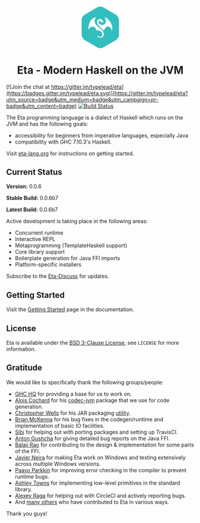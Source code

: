 <p align="center">
  <img src="./eta_logo.png" alt="Eta logo" width="20%" />
</p>



<h1 align="center">Eta - Modern Haskell on the JVM</h1>

[![Join the chat at https://gitter.im/typelead/eta](https://badges.gitter.im/typelead/eta.svg)](https://gitter.im/typelead/eta?utm_source=badge&utm_medium=badge&utm_campaign=pr-badge&utm_content=badge)
[![Build Status](https://circleci.com/gh/typelead/eta.svg?style=shield&circle-token=1b6ae185c1e74eb4a0abd6927b4e1e011dafee0c)](https://circleci.com/gh/typelead/eta)


The Eta programming language is a dialect of Haskell which runs on the JVM and has
the following goals:

- accessibility for beginners from imperative languages, especially Java
- compatibility with GHC 7.10.3's Haskell.

Visit [eta-lang.org](http://eta-lang.org) for instructions on getting started.

## Current Status

**Version:** 0.0.6

**Stable Build:** 0.0.6b7

**Latest Build:** 0.0.6b7

Active development is taking place in the following areas:

- Concurrent runtime
- Interactive REPL
- Metaprogramming (TemplateHaskell support)
- Core library support
- Boilerplate generation for Java FFI imports
- Platform-specific installers

Subscribe to the [Eta-Discuss](https://groups.google.com/forum/#!forum/eta-discuss)
for updates.

## Getting Started

Visit the [Getting Started](http://eta-lang.org/docs/html/getting-started.html) page
in the documentation.

## License

Eta is available under the
[BSD 3-Clause License](https://opensource.org/licenses/BSD-3-Clause), see `LICENSE`
for more information.

## Gratitude

We would like to specifically thank the following groups/people:
- [GHC HQ](https://ghc.haskell.org/trac/ghc/wiki/TeamGHC) for providing a base for us to work on.
- [Alois Cochard](https://github.com/aloiscochard) for his [codec-jvm](https://github.com/aloiscochard/codec-jvm) package that we use for code generation.
- [Christopher Wells](https://github.com/ExcaliburZero) for his JAR packaging [utility](https://github.com/ExcaliburZero/zip-jar-haskell).
- [Brian McKenna](https://github.com/puffnfresh) for his bug fixes in the
  codegen/runtime and implementation of basic IO facilities.
- [Sibi](https://github.com/psibi) for helping out with porting packages and
  setting up TravisCI.
- [Anton Gushcha](https://github.com/NCrashed) for giving detailed bug reports on
  the Java FFI.
- [Balaji Rao](https://github.com/balajirrao) for contributing to the design &
  implementation for some parts of the FFI.
- [Javier Neira](https://github.com/jneira) for making Eta work on Windows and
  testing extensively across multiple Windows versions.
- [Paavo Parkkin](https://github.com/pparkkin) for improving error checking in the compiler to prevent runtime bugs.
- [Ashley Towns](https://github.com/aktowns) for implementing low-level primitives in the standard library.
- [Alexey Raga](https://github.com/AlexeyRaga) for helping out with CircleCI and actively reporting bugs.
- And [many others](https://github.com/typelead/eta/graphs/contributors) who have contributed to Eta in various ways.

Thank you guys!
